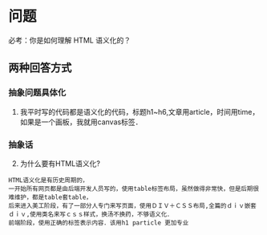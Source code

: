 # 问题
必考：你是如何理解 HTML 语义化的？
## 两种回答方式

### 抽象问题具体化
1. 我平时写的代码都是语义化的代码，标题h1~h6,文章用article，时间用time，如果是一个画板，我就用canvas标签．

### 抽象话
2. 为什么要有HTML语义化?

```
HTML语义化是有历史周期的，  
一开始所有网页都是由后端开发人员写的，使用table标签布局，虽然做得非常快，但是后期很难维护，都是table套table，  
后来进入美工阶段，有了一部分人专门来写页面，使用ＤＩＶ＋ＣＳＳ布局,全篇的ｄｉｖ嵌套ｄｉｖ,使用类名来写ｃｓｓ样式，换汤不换药，不够语义化．  
前端阶段，使用正确的标签表示内容．该用h1 particle 更加专业  
```